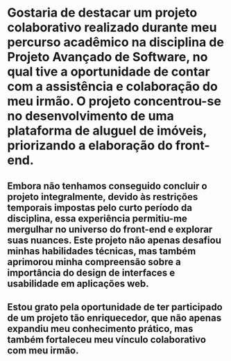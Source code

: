 
<h1>Gostaria de destacar um projeto colaborativo realizado durante meu percurso acadêmico na disciplina de Projeto Avançado de Software, no qual tive a oportunidade de contar com a assistência e colaboração do meu irmão. O projeto concentrou-se no desenvolvimento de uma plataforma de aluguel de imóveis, priorizando a elaboração do front-end.</h1> 
<h2> Embora não tenhamos conseguido concluir o projeto integralmente, devido às restrições temporais impostas pelo curto período da disciplina, essa experiência permitiu-me mergulhar no universo do front-end e explorar suas nuances. Este projeto não apenas desafiou minhas habilidades técnicas, mas também aprimorou minha compreensão sobre a importância do design de interfaces e usabilidade em aplicações web. </h2>

<h2>Estou grato pela oportunidade de ter participado de um projeto tão enriquecedor, que não apenas expandiu meu conhecimento prático, mas também fortaleceu meu vínculo colaborativo com meu irmão.</h2>
